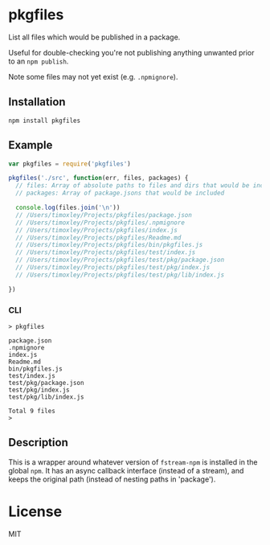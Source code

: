 # pkgfiles

List all files which would be published in a package.

Useful for double-checking you're not publishing anything
unwanted prior to an `npm publish`.

Note some files may not yet exist (e.g. `.npmignore`).

## Installation

```
npm install pkgfiles
```

## Example

```js
var pkgfiles = require('pkgfiles')

pkgfiles('./src', function(err, files, packages) {
  // files: Array of absolute paths to files and dirs that would be included
  // packages: Array of package.jsons that would be included

  console.log(files.join('\n'))
  // /Users/timoxley/Projects/pkgfiles/package.json
  // /Users/timoxley/Projects/pkgfiles/.npmignore
  // /Users/timoxley/Projects/pkgfiles/index.js
  // /Users/timoxley/Projects/pkgfiles/Readme.md
  // /Users/timoxley/Projects/pkgfiles/bin/pkgfiles.js
  // /Users/timoxley/Projects/pkgfiles/test/index.js
  // /Users/timoxley/Projects/pkgfiles/test/pkg/package.json
  // /Users/timoxley/Projects/pkgfiles/test/pkg/index.js
  // /Users/timoxley/Projects/pkgfiles/test/pkg/lib/index.js

})
```

### CLI

```
> pkgfiles

package.json
.npmignore
index.js
Readme.md
bin/pkgfiles.js
test/index.js
test/pkg/package.json
test/pkg/index.js
test/pkg/lib/index.js

Total 9 files
>
```

## Description

This is a wrapper around whatever version of `fstream-npm` is installed in
the global `npm`. It has an async callback interface (instead of a
stream), and keeps the original path (instead of nesting paths in
'package').

# License

MIT
